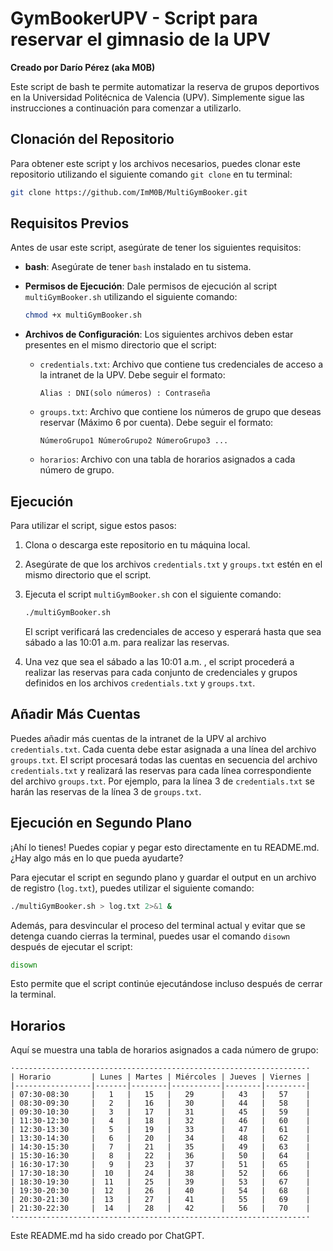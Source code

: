 # GymBookerUPV - Script para reservar el gimnasio de la UPV

**Creado por Darío Pérez (aka M0B)**

Este script de bash te permite automatizar la reserva de grupos deportivos en la Universidad Politécnica de Valencia (UPV). Simplemente sigue las instrucciones a continuación para comenzar a utilizarlo.

## Clonación del Repositorio

Para obtener este script y los archivos necesarios, puedes clonar este repositorio utilizando el siguiente comando `git clone` en tu terminal:

```bash
git clone https://github.com/ImM0B/MultiGymBooker.git
```

## Requisitos Previos

Antes de usar este script, asegúrate de tener los siguientes requisitos:

- **bash**: Asegúrate de tener `bash` instalado en tu sistema.

- **Permisos de Ejecución**: Dale permisos de ejecución al script `multiGymBooker.sh` utilizando el siguiente comando:

   ```bash
   chmod +x multiGymBooker.sh
   ```

- **Archivos de Configuración**: Los siguientes archivos deben estar presentes en el mismo directorio que el script:

  - `credentials.txt`: Archivo que contiene tus credenciales de acceso a la intranet de la UPV. Debe seguir el formato:

    ```
    Alias : DNI(solo números) : Contraseña 
    ```

  - `groups.txt`: Archivo que contiene los números de grupo que deseas reservar (Máximo 6 por cuenta). Debe seguir el formato:

    ```
    NúmeroGrupo1 NúmeroGrupo2 NúmeroGrupo3 ...
    ```

  - `horarios`: Archivo con una tabla de horarios asignados a cada número de grupo.

## Ejecución

Para utilizar el script, sigue estos pasos:

1. Clona o descarga este repositorio en tu máquina local.

2. Asegúrate de que los archivos `credentials.txt` y `groups.txt` estén en el mismo directorio que el script.

3. Ejecuta el script `multiGymBooker.sh` con el siguiente comando:

   ```bash
   ./multiGymBooker.sh
   ```

   El script verificará las credenciales de acceso y esperará hasta que sea sábado a las 10:01 a.m. para realizar las reservas.

4. Una vez que sea el sábado a las 10:01 a.m. , el script procederá a realizar las reservas para cada conjunto de credenciales y grupos definidos en los archivos `credentials.txt` y `groups.txt`.

## Añadir Más Cuentas

Puedes añadir más cuentas de la intranet de la UPV al archivo `credentials.txt`. Cada cuenta debe estar asignada a una línea del archivo `groups.txt`. El script procesará todas las cuentas en secuencia del archivo `credentials.txt` y realizará las reservas para cada línea correspondiente del archivo `groups.txt`. Por ejemplo, para la línea 3 de `credentials.txt` se harán las reservas de la línea 3 de `groups.txt`.

## Ejecución en Segundo Plano

¡Ahí lo tienes! Puedes copiar y pegar esto directamente en tu README.md. ¿Hay algo más en lo que pueda ayudarte?

Para ejecutar el script en segundo plano y guardar el output en un archivo de registro (`log.txt`), puedes utilizar el siguiente comando:

   ```bash
   ./multiGymBooker.sh > log.txt 2>&1 &
   ```

Además, para desvincular el proceso del terminal actual y evitar que se detenga cuando cierras la terminal, puedes usar el comando `disown` después de ejecutar el script:

   ```bash
   disown
   ````

Esto permite que el script continúe ejecutándose incluso después de cerrar la terminal.

## Horarios

Aquí se muestra una tabla de horarios asignados a cada número de grupo:

```
·-----------------------------------------------------------------·
| Horario         | Lunes | Martes | Miércoles | Jueves | Viernes |
|-----------------|-------|--------|-----------|--------|---------|
| 07:30-08:30     |   1   |   15   |   29      |   43   |   57    |
| 08:30-09:30     |   2   |   16   |   30      |   44   |   58    |
| 09:30-10:30     |   3   |   17   |   31      |   45   |   59    |
| 11:30-12:30     |   4   |   18   |   32      |   46   |   60    |
| 12:30-13:30     |   5   |   19   |   33      |   47   |   61    |
| 13:30-14:30     |   6   |   20   |   34      |   48   |   62    |
| 14:30-15:30     |   7   |   21   |   35      |   49   |   63    |
| 15:30-16:30     |   8   |   22   |   36      |   50   |   64    |
| 16:30-17:30     |   9   |   23   |   37      |   51   |   65    |
| 17:30-18:30     |  10   |   24   |   38      |   52   |   66    |
| 18:30-19:30     |  11   |   25   |   39      |   53   |   67    |
| 19:30-20:30     |  12   |   26   |   40      |   54   |   68    |
| 20:30-21:30     |  13   |   27   |   41      |   55   |   69    |
| 21:30-22:30     |  14   |   28   |   42      |   56   |   70    |
·-----------------------------------------------------------------·
```

Este README.md ha sido creado por ChatGPT.
